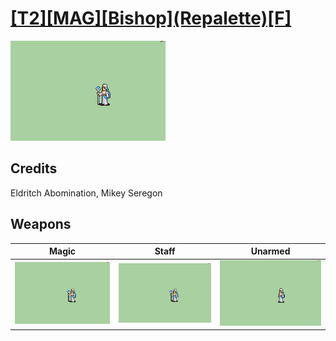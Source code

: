 # [\[T2\]\[MAG\]\[Bishop\]\(Repalette\)\[F\]](./%5BT2%5D%5BMAG%5D%5BBishop%5D(Repalette)%5BF%5D)

<img src="./6.%20Magic/Magic_000.png" alt="[T2][MAG][Bishop](Repalette)[F] standing" />

## Credits

Eldritch Abomination, Mikey Seregon

## Weapons


|Magic |Staff |Unarmed |
|  :---: | :---: | :---: |
| <img alt="Magic animation" src="./6.%20Magic/Magic.gif" /> | <img alt="Staff animation" src="./7.%20Staff/Staff.gif" /> | <img alt="Unarmed animation" src="./8.%20Unarmed/Unarmed.gif" /> |
